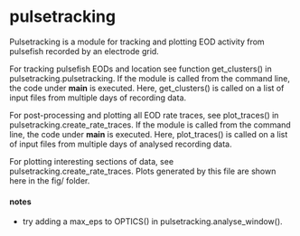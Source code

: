 # pulsetracking
Pulsetracking is a module for tracking and plotting EOD activity from pulsefish recorded by an electrode grid.

For tracking pulsefish EODs and location see function get_clusters() in pulsetracking.pulsetracking. If the module is called from the command line, the code under __main__ is executed. Here, get_clusters() is called on a list of input files from multiple days of recording data.

For post-processing and plotting all EOD rate traces, see plot_traces() in pulsetracking.create_rate_traces. If the module is called from the command line, the code under __main__ is executed. Here, plot_traces() is called on a list of input files from multiple days of analysed recording data.

For plotting interesting sections of data, see pulsetracking.create_rate_traces. Plots generated by this file are shown here in the fig/ folder.

#### notes
- try adding a max_eps to OPTICS() in pulsetracking.analyse_window().
